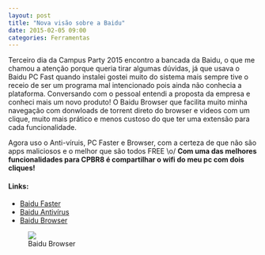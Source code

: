 ```yaml
---
layout: post
title: "Nova visão sobre a Baidu"
date: 2015-02-05 09:00
categories: Ferramentas
---
```


<p class="txt-post">
    Terceiro dia da Campus Party 2015 encontro a bancada da Baidu, o que me chamou a atenção porque queria tirar algumas dúvidas, já que usava o Baidu PC Fast quando instalei gostei muito do sistema mais sempre tive o receio de ser um programa mal intencionado pois ainda não conhecia a plataforma. Conversando com o pessoal entendi a proposta da empresa e conheci mais um novo produto! O Baidu Browser que facilita muito minha navegação com donwloads de torrent direto do browser e videos com um clique, muito mais prático e menos custoso do que ter uma extensão para cada funcionalidade.
</p>

<p class="txt-post">
     Agora uso o Anti-víruis, PC Faster e Browser, com a certeza de que não são apps maliciosos e o melhor que são todos FREE \o/
     <strong >Com uma das melhores funcionalidades para CPBR8 é compartilhar o wifi do meu pc com dois cliques!</strong>
</p>

<p>
    <p class="txt-post">
    <h4><b>Links:</b></h4>
    <ul>
        <li><a href="http://www.pcfaster.com/pt/">Baidu Faster</a></li>
        <li><a href="http://antivirus.baidu.com/pt/">Baidu Antivírus</a> </li>
        <li><a href="http://br.browser.baidu.com/">Baidu Browser</a></li>
    </ul>
</p>

<figure>
    <img src="http://www.androidguys.com/wp-content/uploads/2014/09/baidu.png">
    <figcaption>Baidu Browser</figcaption>
</figure>